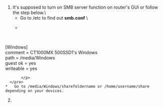 1.  It's supposed to turn on SMB server function on router's GUI or follow the step below.\
    *   Go to /etc to find out **smb.conf** \
    *   <pre>
          <p>[Windows]                                
               comment = CT1000MX 500SSD1's Windows                                  
               path = /media/Windows        
               guest ok = yes                      
               writeable = yes                                                       
  
           </p>
      </pre>
    *   Go to /media/Windows/sharefoldername or /home/username/share depending on your devices.

2.  
